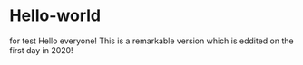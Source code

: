 # Hello-world
for test
Hello everyone!
This is a remarkable version which is eddited on the first day in 2020!
